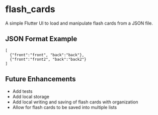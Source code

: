 # flash_cards

A simple Flutter UI to load and manipulate flash cards from a JSON file.

## JSON Format Example
```
[
  {"front":"front", "back":"back"},
  {"front":"front2", "back":"back2"}
]
```

## Future Enhancements
* Add tests
* Add local storage
* Add local writing and saving of flash cards with organization
* Allow for flash cards to be saved into multiple lists
